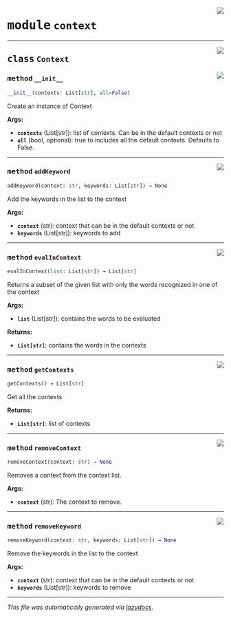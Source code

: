<!-- markdownlint-disable -->

<a href="..\..\neo4j_sanitizer\context.py#L0"><img align="right" style="float:right;" src="https://img.shields.io/badge/-source-cccccc?style=flat-square"></a>

# <kbd>module</kbd> `context`

---

<a href="..\..\neo4j_sanitizer\context.py#L5"><img align="right" style="float:right;" src="https://img.shields.io/badge/-source-cccccc?style=flat-square"></a>

## <kbd>class</kbd> `Context`

<a href="..\..\neo4j_sanitizer\context.py#L16"><img align="right" style="float:right;" src="https://img.shields.io/badge/-source-cccccc?style=flat-square"></a>

### <kbd>method</kbd> `__init__`

```python
__init__(contexts: List[str], all=False)
```

Create an instance of Context 

**Args:**
 
 - <b>`contexts`</b> (List[str]):  list of contexts. Can be in the default contexts or not 
 - <b>`all`</b> (bool, optional):  true to includes all the default contexts. Defaults to False. 

---

<a href="..\..\neo4j_sanitizer\context.py#L31"><img align="right" style="float:right;" src="https://img.shields.io/badge/-source-cccccc?style=flat-square"></a>

### <kbd>method</kbd> `addKeyword`

```python
addKeyword(context: str, keywords: List[str]) → None
```

Add the keywords in the list to the context 

**Args:**
 
 - <b>`context`</b> (str):  context that can be in the default contexts or not 
 - <b>`keywords`</b> (List[str]):  keywords to add 

---

<a href="..\..\neo4j_sanitizer\context.py#L68"><img align="right" style="float:right;" src="https://img.shields.io/badge/-source-cccccc?style=flat-square"></a>

### <kbd>method</kbd> `evalInContext`

```python
evalInContext(list: List[str]) → List[str]
```

Returns a subset of the given list with only the words recognized in one of the context 

**Args:**
 
 - <b>`list`</b> (List[str]):  contains the words to be evaluated 

**Returns:**
 
 - <b>`List[str]`</b>:  contains the words in the contexts 

---

<a href="..\..\neo4j_sanitizer\context.py#L60"><img align="right" style="float:right;" src="https://img.shields.io/badge/-source-cccccc?style=flat-square"></a>

### <kbd>method</kbd> `getContexts`

```python
getContexts() → List[str]
```

Get all the contexts 

**Returns:**
 
 - <b>`List[str]`</b>:  list of contexts 

---

<a href="..\..\neo4j_sanitizer\context.py#L52"><img align="right" style="float:right;" src="https://img.shields.io/badge/-source-cccccc?style=flat-square"></a>

### <kbd>method</kbd> `removeContext`

```python
removeContext(context: str) → None
```

Removes a context from the context list. 

**Args:**
 
 - <b>`context`</b> (str):  The context to remove. 

---

<a href="..\..\neo4j_sanitizer\context.py#L42"><img align="right" style="float:right;" src="https://img.shields.io/badge/-source-cccccc?style=flat-square"></a>

### <kbd>method</kbd> `removeKeyword`

```python
removeKeyword(context: str, keywords: List[str]) → None
```

Remove the keywords in the list to the context 

**Args:**
 
 - <b>`context`</b> (str):  context that can be in the default contexts or not 
 - <b>`keywords`</b> (List[str]):  keywords to remove 

---

_This file was automatically generated via [lazydocs](https://github.com/ml-tooling/lazydocs)._

